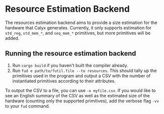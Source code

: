 # Resource Estimation Backend

The resources estimation backend aims to provide a size estimation for the hardware that Calyx generates. Currently, it only supports estimation for `std_reg`, `std_mem_*`, and `seq_mem_*` primitives, but more primitives will be added.

## Running the resource estimation backend

1. Run `cargo build` if you haven't built the compiler already.
2. Run `fud e path/to/futil.file --to resources`. This should tally up the primitives used in the program and output a CSV with the number of instantiated primitives according to their attributes.

To output the CSV to a file, you can use `-o myfile.csv`.
If you would like to see an English summary of the CSV as well as the estimated size of the hardware (counting only the supported primitives), add the verbose flag `-vv` to your `fud` command.
